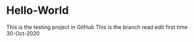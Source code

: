 # Hello-World
This is the testing project in GitHub
This is the branch read edit first time 30-Oct-2020
